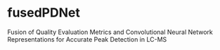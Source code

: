 # fusedPDNet
Fusion of Quality Evaluation Metrics and Convolutional Neural Network Representations for Accurate Peak Detection in LC-MS
